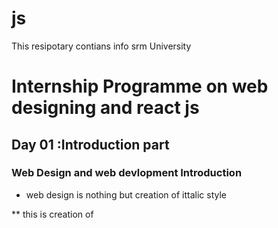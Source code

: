 # js
This resipotary contians info srm University
# Internship Programme on web designing and react js

## Day 01 :Introduction part

### Web Design and web devlopment Introduction

* web design is nothing but creation of ittalic style

** this is creation of 
